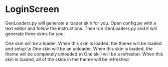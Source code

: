 # LoginScreen

GenLoaders.py will generate a loader skin for you. Open config.py with a text editor and follow the instructions. Then run GenLoaders.py and it will generate three skins for you.

One skin will be a loader. When this skin is loaded, the theme will be loaded and setup.\n
One skin will be an unloader. When this skin is loaded, the theme will be completely unloaded.\n
One skill will be a refresher. When this skin is loaded, all of the skins in the theme will be refreshed.
